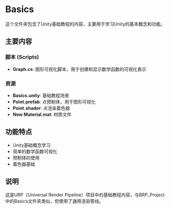 # Basics

这个文件夹包含了Unity基础教程的内容，主要用于学习Unity的基本概念和功能。

## 主要内容

### 脚本 (Scripts)
- **Graph.cs**: 图形可视化脚本，用于创建和显示数学函数的可视化表示

### 资源
- **Basics.unity**: 基础教程场景
- **Point.prefab**: 点预制体，用于图形可视化
- **Point.shader**: 点渲染着色器
- **New Material.mat**: 材质文件

## 功能特点

- Unity基础概念学习
- 简单的数学函数可视化
- 预制体的使用
- 着色器基础

## 说明

这是URP（Universal Render Pipeline）项目中的基础教程内容，与BRP_Project中的Basics文件夹类似，但使用了通用渲染管线。
